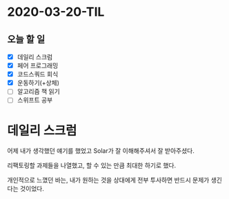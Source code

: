 # 2020-03-20-TIL

## 오늘 할 일

- [x] 데일리 스크럼
- [x] 페어 프로그래밍
- [x] 코드스쿼드 회식
- [x] 운동하기(+상체)
- [ ] 알고리즘 책 읽기
- [ ] 스위프트 공부

# 데일리 스크럼

어제 내가 생각했던 얘기를 했었고 Solar가 잘 이해해주셔서 잘 받아주셨다.

리팩토링할 과제들을 나열했고, 할 수 있는 만큼 최대한 하기로 했다.

개인적으로 느꼈던 바는, 내가 원하는 것을 상대에게 전부 투사하면 반드시 문제가 생긴다는 것이었다.

